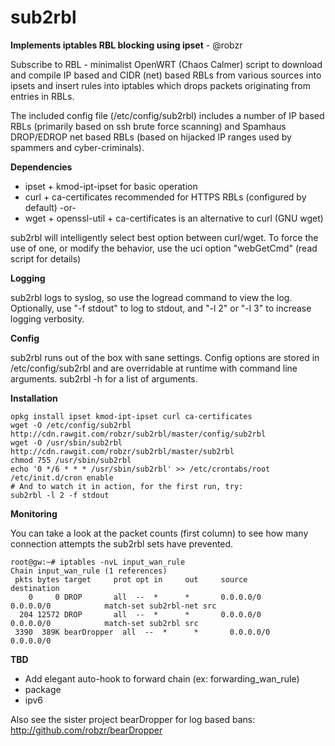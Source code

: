 # sub2rbl
**Implements iptables RBL blocking using ipset** - @robzr

Subscribe to RBL - minimalist OpenWRT (Chaos Calmer) script to download
and compile IP based and CIDR (net) based RBLs from various sources into
ipsets and insert rules into iptables which drops packets originating
from entries in RBLs.

The included config file (/etc/config/sub2rbl) includes a number of IP
based RBLs (primarily based on ssh brute force scanning) and Spamhaus
DROP/EDROP net based RBLs (based on hijacked IP ranges used by spammers
and cyber-criminals).

**Dependencies**

- ipset + kmod-ipt-ipset for basic operation
- curl + ca-certificates recommended for HTTPS RBLs (configured by default) -or-
- wget + openssl-util + ca-certificates is an alternative to curl (GNU wget)

sub2rbl will intelligently select best option between curl/wget.  To force the use
of one, or modify the behavior, use the uci option "webGetCmd" (read script for details)

**Logging**

sub2rbl logs to syslog, so use the logread command to view the log.
Optionally, use "-f stdout" to log to stdout, and "-l 2" or "-l 3"
to increase logging verbosity.

**Config**

sub2rbl runs out of the box with sane settings. Config options are 
stored in /etc/config/sub2rbl and are overridable at runtime with 
command line arguments.  sub2rbl -h for a list of arguments.

**Installation**

	opkg install ipset kmod-ipt-ipset curl ca-certificates
	wget -O /etc/config/sub2rbl http://cdn.rawgit.com/robzr/sub2rbl/master/config/sub2rbl
	wget -O /usr/sbin/sub2rbl http://cdn.rawgit.com/robzr/sub2rbl/master/sub2rbl
	chmod 755 /usr/sbin/sub2rbl
	echo '0 */6 * * * /usr/sbin/sub2rbl' >> /etc/crontabs/root
	/etc/init.d/cron enable
	# And to watch it in action, for the first run, try:
	sub2rbl -l 2 -f stdout

**Monitoring**

You can take a look at the packet counts (first column) to see how many connection attempts the sub2rbl sets have prevented.

	root@gw:~# iptables -nvL input_wan_rule
	Chain input_wan_rule (1 references)
	 pkts bytes target     prot opt in     out     source               destination         
	    0     0 DROP       all  --  *      *       0.0.0.0/0            0.0.0.0/0            match-set sub2rbl-net src
	  204 12572 DROP       all  --  *      *       0.0.0.0/0            0.0.0.0/0            match-set sub2rbl src
	 3390  389K bearDropper  all  --  *      *       0.0.0.0/0            0.0.0.0/0           

**TBD**

- Add elegant auto-hook to forward chain (ex: forwarding_wan_rule)
- package
- ipv6

Also see the sister project bearDropper for log based bans: http://github.com/robzr/bearDropper

